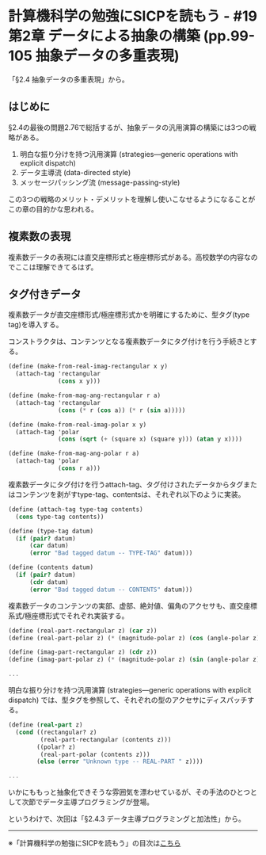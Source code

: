 計算機科学の勉強にSICPを読もう - #19 第2章 データによる抽象の構築 (pp.99-105 抽象データの多重表現)
======================================

「§2.4 抽象データの多重表現」から。

はじめに
--------------------------------

§2.4の最後の問題2.76で総括するが、抽象データの汎用演算の構築には3つの戦略がある。

1. 明白な振り分けを持つ汎用演算 (strategies—generic operations with explicit dispatch)
2. データ主導流 (data-directed style)
3. メッセージパッシング流 (message-passing-style)

この3つの戦略のメリット・デメリットを理解し使いこなせるようになることがこの章の目的かな思われる。


複素数の表現
--------------------------------

複素数データの表現には直交座標形式と極座標形式がある。高校数学の内容なのでここは理解できてるはず。

タグ付きデータ
--------------------------------

複素数データが直交座標形式/極座標形式かを明確にするために、型タグ(type tag)を導入する。

コンストラクタは、コンテンツとなる複素数データにタグ付けを行う手続きとする。

```scheme
(define (make-from-real-imag-rectangular x y)
  (attach-tag 'rectangular
			  (cons x y)))

(define (make-from-mag-ang-rectangular r a)
  (attach-tag 'rectangular
			  (cons (* r (cos a)) (* r (sin a)))))

(define (make-from-real-imag-polar x y)
  (attach-tag 'polar
			  (cons (sqrt (+ (square x) (square y))) (atan y x))))

(define (make-from-mag-ang-polar r a)
  (attach-tag 'polar
			  (cons r a)))
```

複素数データにタグ付けを行うattach-tag、タグ付けされたデータからタグまたはコンテンツを剥がすtype-tag、contentsは、それぞれ以下のように実装。

```scheme
(define (attach-tag type-tag contents)
  (cons type-tag contents))

(define (type-tag datum)
  (if (pair? datum)
      (car datum)
      (error "Bad tagged datum -- TYPE-TAG" datum)))

(define (contents datum)
  (if (pair? datum)
      (cdr datum)
      (error "Bad tagged datum -- CONTENTS" datum)))
```

複素数データのコンテンツの実部、虚部、絶対値、偏角のアクセサも、直交座標系式/極座標形式でそれぞれ実装する。

```scheme
(define (real-part-rectangular z) (car z))
(define (real-part-polar z) (* (magnitude-polar z) (cos (angle-polar z))))

(define (imag-part-rectangular z) (cdr z))
(define (imag-part-polar z) (* (magnitude-polar z) (sin (angle-polar z))))

...

```

明白な振り分けを持つ汎用演算 (strategies—generic operations with explicit dispatch) では、型タグを参照して、それぞれの型のアクセサにディスパッチする。

```scheme
(define (real-part z)
  (cond ((rectangular? z)
		 (real-part-rectangular (contents z)))
		((polar? z)
		 (real-part-polar (contents z)))
		(else (error "Unknown type -- REAL-PART " z))))

...
```

いかにももっと抽象化できそうな雰囲気を漂わせているが、その手法のひとつとして次節でデータ主導プログラミングが登場。

というわけで、次回は「§2.4.3 データ主導プログラミングと加法性」から。


--------------------------------

※「計算機科学の勉強にSICPを読もう」の目次は[こちら](/entry/sicp/index.md)
